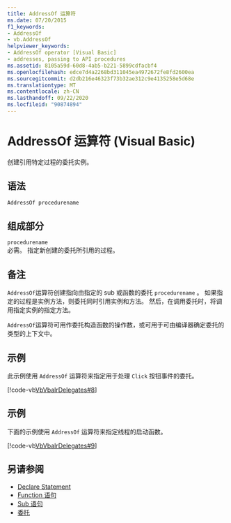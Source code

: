 ```yaml
---
title: AddressOf 运算符
ms.date: 07/20/2015
f1_keywords:
- AddressOf
- vb.AddressOf
helpviewer_keywords:
- AddressOf operator [Visual Basic]
- addresses, passing to API procedures
ms.assetid: 8105a59d-60d8-4ab5-b221-5899cdfacbf4
ms.openlocfilehash: edce7d4a2268bd311045ea4972672fe8fd2600ea
ms.sourcegitcommit: d2db216e46323f73b32ae312c9e4135258e5d68e
ms.translationtype: MT
ms.contentlocale: zh-CN
ms.lasthandoff: 09/22/2020
ms.locfileid: "90874894"
---
```

# <a name="addressof-operator-visual-basic"></a>AddressOf 运算符 (Visual Basic)

创建引用特定过程的委托实例。  
  
## <a name="syntax"></a>语法  
  
```vb  
AddressOf procedurename  
```  
  
## <a name="parts"></a>组成部分  

 `procedurename`  
 必需。 指定新创建的委托所引用的过程。  
  
## <a name="remarks"></a>备注  

 `AddressOf`运算符创建指向由指定的 sub 或函数的委托 `procedurename` 。 如果指定的过程是实例方法，则委托同时引用实例和方法。 然后，在调用委托时，将调用指定实例的指定方法。  
  
 `AddressOf`运算符可用作委托构造函数的操作数，或可用于可由编译器确定委托的类型的上下文中。  
  
## <a name="example"></a>示例  

 此示例使用 `AddressOf` 运算符来指定用于处理 `Click` 按钮事件的委托。  
  
 [!code-vb[VbVbalrDelegates#8](~/samples/snippets/visualbasic/VS_Snippets_VBCSharp/VbVbalrDelegates/VB/Class1.vb#8)]  
  
## <a name="example"></a>示例  

 下面的示例使用 `AddressOf` 运算符来指定线程的启动函数。  
  
 [!code-vb[VbVbalrDelegates#9](~/samples/snippets/visualbasic/VS_Snippets_VBCSharp/VbVbalrDelegates/VB/Class1.vb#9)]  
  
## <a name="see-also"></a>另请参阅

- [Declare Statement](../statements/declare-statement.md)
- [Function 语句](../statements/function-statement.md)
- [Sub 语句](../statements/sub-statement.md)
- [委托](../../programming-guide/language-features/delegates/index.md)
